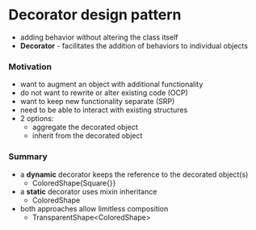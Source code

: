 # Decorator design pattern

- adding behavior without altering the class itself
- **Decorator** - facilitates the addition of behaviors to individual objects


### Motivation

- want to augment an object with additional functionality
- do not want to rewrite or alter existing code (OCP)
- want to keep new functionality separate (SRP)
- need to be able to interact with existing structures
- 2 options:
	- aggregate the decorated object
	- inherit from the decorated object


### Summary

- a **dynamic** decorator keeps the reference to the decorated object(s)
	- ColoredShape{Square{}}
- a **static** decorator uses mixin inheritance 
	- ColoredShape<Square>
- both approaches allow limitless composition
	- TransparentShape<ColoredShape<Circle>>

